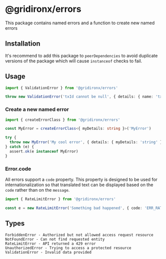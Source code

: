 # @gridironx/errors

This package contains named errors and a function to create new named errors

## Installation

It's recommend to add this package to `peerDependencies` to avoid duplicate versions of the package
which will cause `instanceof` checks to fail.

## Usage

```ts
import { ValidationError } from '@gridironx/errors'

throw new ValidationError('txId cannot be null', { details: { name: 'txId', expected: 'not null', actual: 'null' }})
```

### Create a new named error
```ts
import { createErrorClass } from '@gridironx/errors'

const MyError = createErrorClass<{ myDetails: string }>('MyError')

try {
  throw new MyError('My cool error', { details: { myDetails: 'string' } })
} catch (e) {
  assert.ok(e instanceof MyError)
}

```

### Error.code

All errors support a `code` property. This property is designed to be used for internationalization
so that translated text can be displayed based on the `code` rather than on the `message`.

```ts
import { RateLimitError } from '@gridironx/errors'

const e = new RateLimitError('Something bad happened', { code: 'ERR_RATE_LIMIT_INFURA' })
```

## Types

```
ForbiddenError - Authorized but not allowed access request resource
NotFoundError - Can not find requested entity
RateLimitError - API returned a 429 error
UnauthorizedError - Trying to access a protected resource
ValidationError - Invalid data provided
```
